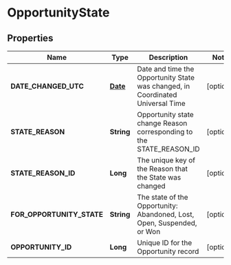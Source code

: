 
# OpportunityState

## Properties
Name | Type | Description | Notes
------------ | ------------- | ------------- | -------------
**DATE_CHANGED_UTC** | [**Date**](Date.md) | Date and time the Opportunity State was changed, in Coordinated Universal Time |  [optional]
**STATE_REASON** | **String** | Opportunity state change Reason corresponding to the STATE_REASON_ID |  [optional]
**STATE_REASON_ID** | **Long** | The unique key of the Reason that the State was changed |  [optional]
**FOR_OPPORTUNITY_STATE** | **String** | The state of the Opportunity: Abandoned, Lost, Open, Suspended, or Won |  [optional]
**OPPORTUNITY_ID** | **Long** | Unique ID for the Opportunity record |  [optional]



